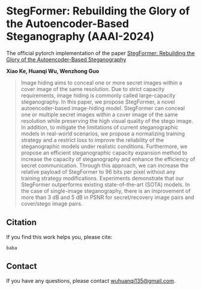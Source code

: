 # StegFormer: Rebuilding the Glory of the Autoencoder-Based Steganography (AAAI-2024)
The official pytorch implementation of the paper [StegFormer: Rebuilding the Glory of the Autoencoder-Based Steganography](https://github.com/aoli-gei/StegFormer)

**Xiao Ke, Huanqi Wu, Wenzhong Guo**

> Image hiding aims to conceal one or more secret images within a cover image of the same resolution. Due to strict capacity requirements, image hiding is commonly called large-capacity steganography. In this paper, we propose StegFormer, a novel autoencoder-based image-hiding model. StegFormer can conceal one or multiple secret images within a cover image of the same resolution while preserving the high visual quality of the stego image. In addition, to mitigate the limitations of current steganographic models in real-world scenarios, we propose a normalizing training strategy and a restrict loss to improve the reliability of the steganographic models under realistic conditions. Furthermore, we propose an efficient steganographic capacity expansion method to increase the capacity of steganography and enhance the efficiency of secret communication. Through this approach, we can increase the relative payload of StegFormer to 96 bits per pixel without any training strategy modifications. Experiments demonstrate that our StegFormer outperforms existing state-of-the-art (SOTA) models. In the case of single-image steganography, there is an improvement of more than 3 dB and 5 dB in PSNR for secret/recovery image pairs and cover/stego image pairs.

## Citation
If you find this work helps you, please cite:
```
baba
```

## Contact 
If you have any questions, please contact [wuhuanqi135@gmail.com](wuhuanqi135@gmail.com).
